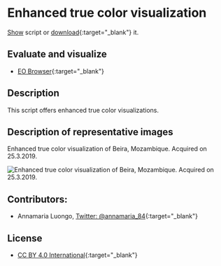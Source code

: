 # Enhanced true color visualization
<a href="#" id='togglescript'>Show</a> script or [download](script.js){:target="_blank"} it.
<div id='script_view' style="display:none">
{% highlight javascript %}
      {% include_relative script.js %}
{% endhighlight %}
</div>

## Evaluate and visualize
 - [EO Browser](https://sentinelshare.page.link/Pj6b){:target="_blank"}   

## Description
This script offers enhanced true color visualizations.

## Description of representative images

Enhanced true color visualization of Beira, Mozambique. Acquired on 25.3.2019. 

![Enhanced true color visualization of Beira, Mozambique. Acquired on 25.3.2019.](fig/fig1.png)

## Contributors:
 - Annamaria Luongo, [Twitter: @annamaria_84](http://www.linkedin.com/in/annamaria-luongo-RS){:target="_blank"}

## License

 - [CC BY 4.0 International](https://creativecommons.org/licenses/by/4.0/){:target="_blank"}
